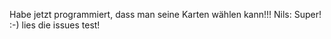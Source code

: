 
Habe jetzt programmiert, dass man seine Karten wählen kann!!!
Nils: Super! :-)
lies die issues
test!